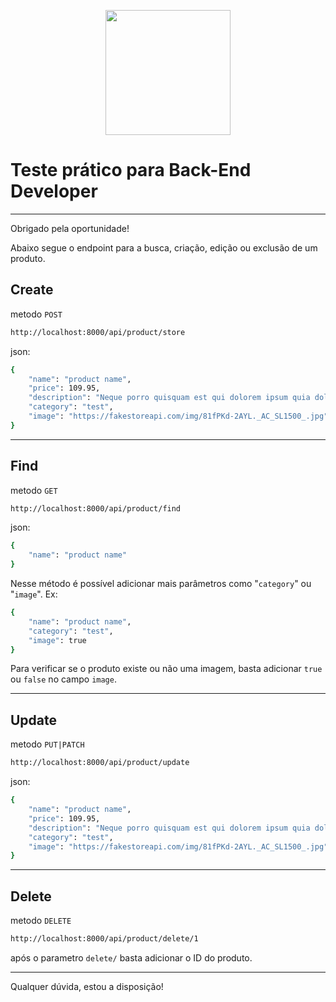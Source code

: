 <p align="center"><a href="https://yampi.com.br" target="_blank"><img src="https://icons.yampi.me/svg/brand-yampi.svg" width="200"></a></p>

# Teste prático para Back-End Developer
***

Obrigado pela oportunidade!

Abaixo segue o endpoint para a busca, criação, edição ou exclusão de um produto.

## Create
metodo ``POST``
```bash
http://localhost:8000/api/product/store
```
json:
```bash
{
    "name": "product name",
    "price": 109.95,
    "description": "Neque porro quisquam est qui dolorem ipsum quia dolor sit amet, consectetur, adipisci velit...",
    "category": "test",
    "image": "https://fakestoreapi.com/img/81fPKd-2AYL._AC_SL1500_.jpg"
}
```
---
## Find
metodo ``GET``

```bash
http://localhost:8000/api/product/find
```
json:
```bash
{
    "name": "product name"
}
```
Nesse método é possível adicionar mais parâmetros como "````category````" ou "````image````". Ex:
```bash
{
    "name": "product name",
    "category": "test",
    "image": true
}
```
Para verificar se o produto existe ou não uma imagem, basta adicionar ````true```` ou ````false```` no campo ````image````.

---
## Update
metodo ``PUT|PATCH``

```bash
http://localhost:8000/api/product/update
```

json:
```bash
{
    "name": "product name",
    "price": 109.95,
    "description": "Neque porro quisquam est qui dolorem ipsum quia dolor sit amet, consectetur, adipisci velit...",
    "category": "test",
    "image": "https://fakestoreapi.com/img/81fPKd-2AYL._AC_SL1500_.jpg"
}
```
---
## Delete
metodo ``DELETE``

```bash
http://localhost:8000/api/product/delete/1
```
após o parametro ``delete/`` basta adicionar o ID do produto.

---
Qualquer dúvida, estou a disposição!
